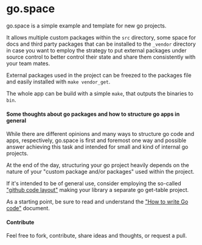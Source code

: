 go.space
===

go.space is a simple example and template for new go projects.

It allows multiple custom packages within the `src` directory, some space for
docs and third party packages that can be installed to the `_vendor` directory in case
you want to employ the strategy to put external packages under source control to
better control their state and share them consistently with your team mates.

External packages used in the project can be freezed to the packages file and
easily installed with `make vendor_get`.

The whole app can be build with a simple `make`, that outputs the binaries to
`bin`.


#### Some thoughts about go packages and how to structure go apps in general

While there are different opinions and many ways to structure go code and apps,
respectively, go.space is first and foremost one way and possible answer
achieving this task and intended for small and kind of internal go projects.

At the end of the day, structuring your go project heavily depends on the nature
of your "custom package and/or packages" used within the project.

If it's intended to be of general use, consider employing the so-called ["github
code layout"](https://code.google.com/p/go-wiki/wiki/GithubCodeLayout) making
your library a separate go get-table project.

As a starting point, be sure to read and understand the ["How to write Go
code"](http://golang.org/doc/code.html) document.


#### Contribute
Feel free to fork, contribute, share ideas and thoughts, or request a pull.

